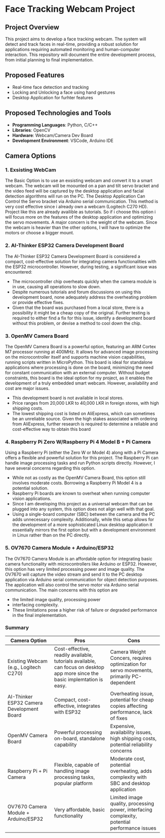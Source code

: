 # Face Tracking Webcam Project

## Project Overview
This project aims to develop a face tracking webcam. The system will detect and track faces in real-time, providing a robust solution for applications requiring automated monitoring and human-computer interaction. This repository will document the entire development process, from initial planning to final implementation.

## Proposed Features
- Real-time face detection and tracking
- Locking and Unlocking a face using hand gestures
- Desktop Application for furhter features

## Proposed Technologies and Tools
- **Programming Languages**: Python, C/C++
- **Libraries**: OpenCV
- **Hardware**: Webcam/Camera Dev Board
- **Development Environment**: VSCode, Arduino IDE

## Camera Options
### 1. Exsisting WebCam
The Basic Option is to use an exsisting webcam and convert it to a smart webcam. The webcam will be moounted on a pan and tilt servo bracket and the video feed will be captured by the desktop application and facial detection algorithms will run on the PC. The Desktop Application Can Control the Servo bracket via Arduino serial communication. This method is very cost effective since i already own a webcam (Logitech C270 HD). Project like this are already availible as tutorials. So if i choose this option i will focus more on the features of the desktop application and optimizing the servo movements. A major concern is the weight of the webcam. Since the webcam is heavier than the other options, I will have to optimize the motors or choose a bigger mount.

### 2. AI-Thinker ESP32 Camera Development Board
The AI-Thinker ESP32 Camera Development Board is considered a compact, cost-effective solution for integrating camera functionalities with the ESP32 microcontroller. However, during testing, a significant issue was encountered: 
 - The microcontroller chip overheats quickly when the camera module is in use, causing all operations to slow down.
 - Despite numerous tutorials and forum discussions on using this development board, none adequately address the overheating problem or provide effective fixes.
 - Given that the board was purchased from a local store, there is a possibility it might be a cheap copy of the original.
Further testing is required to either find a fix for this issue, identify a development board without this problem, or devise a method to cool down the chip.

### 3. OpenMV Camera Board
The OpenMV Camera Board is a powerful option, featuring an ARM Cortex M7 processor running at 400MHz. It allows for advanced image processing on the microcontroller itself and supports machine vision capabilities, running scripts written in MicroPython. This board is ideal for standalone applications where processing is done on the board, minimizing the need for constant communication with an external computer. Without budget constraints, this board is the ideal option for my project, as it enables the development of a truly embedded smart webcam.
However, availability and cost are major issues.
 - This development board is not available in local stores.
 - Price ranges from 20,000 LKR to 40,000 LKR in foreign stores, with high shipping costs.
 - The lowest shipping cost is listed on AliExpress, which can sometimes be an unreliable source.
Given the high stakes associated with ordering from AliExpress, further research is required to determine a reliable and cost-effective way to obtain this board

### 4. Raspberry Pi Zero W/Raspberry Pi 4 Model B + Pi Camera
Using a Raspberry Pi (either the Zero W or Model 4) along with a Pi Camera offers a flexible and powerful solution for this project. The Raspberry Pi can handle image processing tasks and run Python scripts directly. However, I have several concerns regarding this option. 
 - While not as costly as the OpenMV Camera Board, this option still involves moderate costs. Borrowing a Raspberry Pi Model 4 is a potential solution.
 - Raspberry Pi boards are known to overheat when running computer vision applications.
 - Since I am developing this project as a universal webcam that can be plugged into any system, this option does not align well with that goal.
 - Using a single-board computer (SBC) between the camera and the PC adds unnecessary complexity.
Additionally, while this setup allows for the development of a more sophisticated Linux desktop application it essentially mirrors the first option but with a development environment in Linux rather than on the PC directly.

### 5. OV7670 Camera Module + Arduino/ESP32
The OV7670 Camera Module is an affordable option for integrating basic camera functionality with microcontrollers like Arduino or ESP32. However, this option has very limited processing power and image quality. The OV7670 will capture the video stream and send it to the PC desktop application via Arduino serial communication for object detection purposes. The application will also control the servo motor via Arduino serial communication.
The main concerns with this option are 
 - the limited image quality, processing power
 - interfacing complexity.
 - These limitations pose a higher risk of failure or degraded performance in the final implementation.

### Summary

| Camera Option                         | Pros                                                                 | Cons                                                                                     |
|---------------------------------------|----------------------------------------------------------------------|------------------------------------------------------------------------------------------|
| Existing Webcam (e.g., Logitech C270) | Cost-effective, readily available, tutorials available, can focus on desktop app more since the basic implemtation is easy.                | Camera Weight Concers, requires optimization for servo movements, primarily PC-dependent                    |
| AI-Thinker ESP32 Camera Development Board | Compact, cost-effective, integrates with ESP32                         | Overheating issue, potential for cheap copies affecting performance, lack of fixes         |
| OpenMV Camera Board                   | Powerful processing on-board, standalone capability                    | Expensive, availability issues, high shipping costs, potential reliability concerns        |
| Raspberry Pi + Pi Camera              | Flexible, capable of handling image processing tasks, popular platform | Moderate cost, potential overheating, adds complexity with SBC and desktop application     |
| OV7670 Camera Module + Arduino/ESP32   | Very affordable, basic functionality                                   | Limited image quality, processing power, interfacing complexity, potential performance issues |

